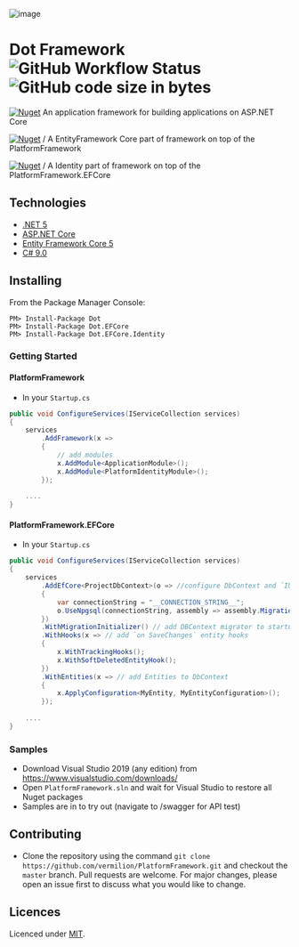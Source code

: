 ![image](https://user-images.githubusercontent.com/2167823/118759050-ed321200-b878-11eb-8c00-59e17cab63ad.png)

# Dot Framework ![GitHub Workflow Status](https://img.shields.io/github/workflow/status/vermilion/PlatformFramework/.NET%20Core?style=flat-square) ![GitHub code size in bytes](https://img.shields.io/github/languages/code-size/vermilion/PlatformFramework?style=flat-square)

[![Nuget](https://img.shields.io/nuget/v/PlatformFramework?logo=nuget&label=PlatformFramework&style=flat-square)](https://www.nuget.org/packages/PlatformFramework) An application framework for building applications on ASP.NET Core

[![Nuget](https://img.shields.io/nuget/v/PlatformFramework.EFCore?logo=nuget&label=PlatformFramework.EFCore&style=flat-square)](https://www.nuget.org/packages/PlatformFramework.EFCore) / A EntityFramework Core part of framework on top of the PlatformFramework

[![Nuget](https://img.shields.io/nuget/v/PlatformFramework.EFCore.Identity?logo=nuget&label=PlatformFramework.EFCore.Identity&style=flat-square)](https://www.nuget.org/packages/PlatformFramework.EFCore.Identity) / A Identity part of framework on top of the PlatformFramework.EFCore

## Technologies

* [.NET 5](https://dotnet.microsoft.com/download)
* [ASP.NET Core](https://docs.microsoft.com/en-us/aspnet/core)
* [Entity Framework Core 5](https://docs.microsoft.com/en-us/ef/core)
* [C# 9.0](https://docs.microsoft.com/en-us/dotnet/csharp)

## Installing

From the Package Manager Console:

    PM> Install-Package Dot
    PM> Install-Package Dot.EFCore
    PM> Install-Package Dot.EFCore.Identity

### Getting Started
#### PlatformFramework
- In your `Startup.cs`
```csharp
public void ConfigureServices(IServiceCollection services)
{
    services
        .AddFramework(x =>
        {
            // add modules
            x.AddModule<ApplicationModule>();
            x.AddModule<PlatformIdentityModule>();
        });
    
    ....
}
```

#### PlatformFramework.EFCore
- In your `Startup.cs`
```csharp
public void ConfigureServices(IServiceCollection services)
{
    services
        .AddEfCore<ProjectDbContext>(o => //configure DbContext and `IUnitOfWork`
        {
            var connectionString = "__CONNECTION_STRING__";
            o.UseNpgsql(connectionString, assembly => assembly.MigrationsAssembly(Assembly.GetExecutingAssembly().FullName));
        })
        .WithMigrationInitializer() // add DBContext migrator to startup
        .WithHooks(x => // add `on SaveChanges` entity hooks 
        {
            x.WithTrackingHooks();
            x.WithSoftDeletedEntityHook();
        })
        .WithEntities(x => // add Entities to DbContext
        {
            x.ApplyConfiguration<MyEntity, MyEntityConfiguration>();
        });
            
    ....
}
```

### Samples

- Download Visual Studio 2019 (any edition) from https://www.visualstudio.com/downloads/
- Open `PlatformFramework.sln` and wait for Visual Studio to restore all Nuget packages
- Samples are in to try out (navigate to /swagger for API test)

## Contributing
- Clone the repository using the command `git clone https://github.com/vermilion/PlatformFramework.git` and checkout the `master` branch.
Pull requests are welcome. For major changes, please open an issue first to discuss what you would like to change.

## Licences

Licenced under [MIT](LICENSE).

